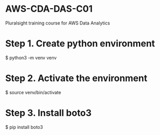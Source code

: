 # AWS-CDA-DAS-C01
Pluralsight training course for AWS Data Analytics 

# Step 1. Create python environment

$ python3 -m venv venv

# Step 2. Activate the environment

$ source venv/bin/activate

# Step 3. Install boto3

$ pip install boto3

